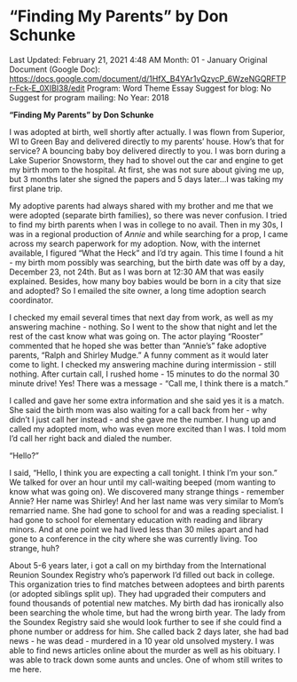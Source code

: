 # “Finding My Parents” by Don Schunke

Last Updated: February 21, 2021 4:48 AM
Month: 01 - January
Original Document (Google Doc): https://docs.google.com/document/d/1HfX_B4YAr1vQzycP_6WzeNGQRFTPr-Fck-E_0XIBI38/edit
Program: Word Theme Essay
Suggest for blog: No
Suggest for program mailing: No
Year: 2018

**“Finding My Parents” by Don Schunke**

I was adopted at birth, well shortly after actually. I was flown from Superior, WI to Green Bay and delivered directly to my parents’ house. How’s that for service? A bouncing baby boy delivered directly to you. I was born during a Lake Superior Snowstorm, they had to shovel out the car and engine to get my birth mom to the hospital. At first, she was not sure about giving me up, but 3 months later she signed the papers and 5 days later...I was taking my first plane trip.

My adoptive parents had always shared with my brother and me that we were adopted (separate birth families), so there was never confusion. I tried to find my birth parents when I was in college to no avail. Then in my 30s, I was in a regional production of *Annie* and while searching for a prop, I came across my search paperwork for my adoption. Now, with the internet available, I figured “What the Heck” and I’d try again. This time I found a hit - my birth mom possibly was searching, but the birth date was off by a day, December 23, not 24th. But as I was born at 12:30 AM that was easily explained. Besides, how many boy babies would be born in a city that size and adopted? So I emailed the site owner, a long time adoption search coordinator.

I checked my email several times that next day from work, as well as my answering machine - nothing. So I went to the show that night and let the rest of the cast know what was going on. The actor playing “Rooster” commented that he hoped she was better than “Annie’s” fake adoptive parents, “Ralph and Shirley Mudge.” A funny comment as it would later come to light. I checked my answering machine during intermission - still nothing. After curtain call, I rushed home - 15 minutes to do the normal 30 minute drive! Yes! There was a message - “Call me, I think there is a match.”

I called and gave her some extra information and she said yes it is a match. She said the birth mom was also waiting for a call back from her - why didn’t I just call her instead - and she gave me the number. I hung up and called my adopted mom, who was even more excited than I was. I told mom I’d call her right back and dialed the number.

“Hello?”

I said, “Hello, I think you are expecting a call tonight. I think I’m your son.” We talked for over an hour until my call-waiting beeped (mom wanting to know what was going on). We discovered many strange things - remember Annie? Her name was Shirley! And her last name was very similar to Mom’s remarried name. She had gone to school for and was a reading specialist. I had gone to school for elementary education with reading and library minors. And at one point we had lived less than 30 miles apart and had gone to a conference in the city where she was currently living. Too strange, huh?

About 5-6 years later, i got a call on my birthday from the International Reunion Soundex Registry who’s paperwork I’d filled out back in college. This organization tries to find matches between adoptees and birth parents (or adopted siblings split up). They had upgraded their computers and found thousands of potential new matches. My birth dad has ironically also been searching the whole time, but had the wrong birth year. The lady from the Soundex Registry said she would look further to see if she could find a phone number or address for him. She called back 2 days later, she had bad news - he was dead - murdered in a 10 year old unsolved mystery. I was able to find news articles online about the murder as well as his obituary. I was able to track down some aunts and uncles. One of whom still writes to me here.